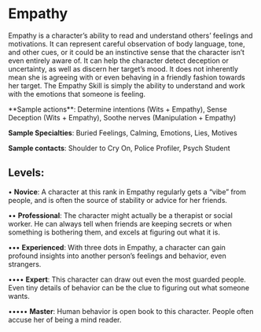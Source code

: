 # **Empathy**

Empathy is a character’s ability to read and understand
others’ feelings and motivations. It can represent careful
observation of body language, tone, and other cues, or it
could be an instinctive sense that the character isn’t even
entirely aware of. It can help the character detect deception
or uncertainty, as well as discern her target’s mood. It does
not inherently mean she is agreeing with or even behaving
in a friendly fashion towards her target. The Empathy Skill is
simply the ability to understand and work with the emotions
that someone is feeling.

<Long>
**Sample actions**: Determine intentions (Wits + Empathy),
Sense Deception (Wits + Empathy), Soothe nerves
(Manipulation + Empathy)

**Sample Specialties**: Buried Feelings, Calming, Emotions,
Lies, Motives

**Sample contacts**: Shoulder to Cry On, Police Profiler,
Psych Student

## Levels:
• **Novice**: A character at this rank in Empathy regularly gets a “vibe” from people, and is often the
source of stability or advice for her friends.

•• **Professional**: The character might actually be a therapist or social worker. He can always tell when friends
are keeping secrets or when something is bothering
them, and excels at figuring out what it is.

••• **Experienced**: With three dots in Empathy, a
character can gain profound insights into another
person’s feelings and behavior, even strangers.

•••• **Expert**: This character can draw out even the most
guarded people. Even tiny details of behavior can
be the clue to figuring out what someone wants.

••••• **Master**: Human behavior is open book to this character. People often accuse her of being a mind reader.
</Long>